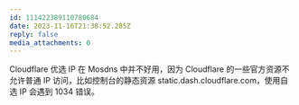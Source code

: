 ```yaml
---
id: 111422389110780684
date: 2023-11-16T21:38:52.285Z
reply: false
media_attachments: 0
---
```


Cloudflare 优选 IP 在 Mosdns 中并不好用，因为 Cloudflare 的一些官方资源不允许普通 IP 访问，比如控制台的静态资源 static.dash.cloudflare.com，使用自选 IP 会遇到 1034 错误。


